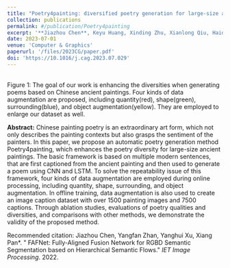 ```yaml
---
title: "Poetry4painting: diversified poetry generation for large-size ancient paintings based on data augmentation"
collection: publications
permalink: #/publication/Poetry4painting
excerpt: '**Jiazhou Chen**, Keyu Huang, Xinding Zhu, Xianlong Qiu, Haidan Wang, Xujia Qin'
date: 2023-07-01
venue: 'Computer & Graphics'
paperurl: '/files/2023CG/paper.pdf'
doi: 'https://10.1016/j.cag.2023.07.029'
---
```

<br/><img src='/files/2022CG/graphics-abstract.png' alt=""><br>
Figure 1: The goal of our work is enhancing the diversities when generating poems based on Chinese ancient paintings. Four kinds of data augmentation are proposed, including quantity(red), shape(green), surrounding(blue), and object augmentation(yellow). They are employed to enlarge our dataset as well.

<b>Abstract:</b> Chinese painting poetry is an extraordinary art form, which not only describes the painting contexts but also grasps the sentiment of the painters. In this paper, we propose an automatic poetry generation method Poetry4painting, which enhances the poetry diversity for large-size ancient paintings. The basic framework is based on multiple modern sentences, that are first captioned from the ancient painting and then used to generate a poem using CNN and LSTM. To solve the repeatability issue of this framework, four kinds of data augmentation are employed during online processing, including quantity, shape, surrounding, and object augmentation. In offline training, data augmentation is also used to create an image caption dataset with over 1500 painting images and 7500 captions. Through ablation studies, evaluations of poetry qualities and diversities, and comparisons with other methods, we demonstrate the validity of the proposed method.


Recommended citation: Jiazhou Chen, Yangfan Zhan, Yanghui Xu, Xiang Pan*. &quot; FAFNet: Fully-Aligned Fusion Network for RGBD Semantic Segmentation based on Hierarchical Semantic Flows.&quot; <i>IET Image Processing</i>. 2022.
